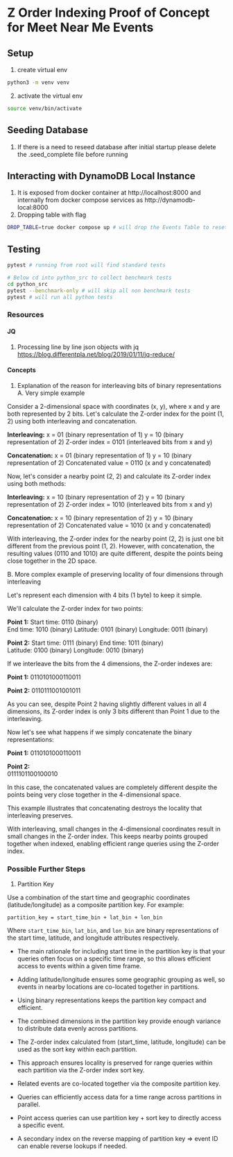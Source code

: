 # Z Order Indexing Proof of Concept for Meet Near Me Events

## Setup

1. create virtual env
```bash
python3 -m venv venv
```
2. activate the virtual env
```bash
source venv/bin/activate
```

## Seeding Database

1. If there is a need to reseed database after initial startup please delete the .seed_complete file before running 


## Interacting with DynamoDB Local Instance 
1. It is exposed from docker container at http://localhost:8000 and internally from docker compose services
as http://dynamodb-local:8000
2. Dropping table with flag 

```bash
DROP_TABLE=true docker compose up # will drop the Events Table to reset
``` 

## Testing

```bash 
pytest # running from root will find standard tests

# Below cd into python_src to collect benchmark tests
cd python_src
pytest --benchmark-only # will skip all non benchmark tests
pytest # will run all python tests
```

### Resources 

#### JQ 

1. Processing line by line json objects with jq
    https://blog.differentpla.net/blog/2019/01/11/jq-reduce/


#### Concepts 

1. Explanation of the reason for interleaving bits of binary representations 
A. Very simple example 

Consider a 2-dimensional space with coordinates (x, y), where x and y are both represented by 2 bits. Let's calculate the Z-order index for the point (1, 2) using both interleaving and concatenation.

**Interleaving:**
x = 01 (binary representation of 1)
y = 10 (binary representation of 2)
Z-order index = 0101 (interleaved bits from x and y)

**Concatenation:**
x = 01 (binary representation of 1)
y = 10 (binary representation of 2)
Concatenated value = 0110 (x and y concatenated)

Now, let's consider a nearby point (2, 2) and calculate its Z-order index using both methods:

**Interleaving:**
x = 10 (binary representation of 2)
y = 10 (binary representation of 2)
Z-order index = 1010 (interleaved bits from x and y)

**Concatenation:**
x = 10 (binary representation of 2)
y = 10 (binary representation of 2)
Concatenated value = 1010 (x and y concatenated)

With interleaving, the Z-order index for the nearby point (2, 2) is just one bit different from the previous point (1, 2). However, with concatenation, the resulting values (0110 and 1010) are quite different, despite the points being close together in the 2D space.

B. More complex example of preserving locality of four dimensions through interleaving

Let's represent each dimension with 4 bits (1 byte) to keep it simple. 

We'll calculate the Z-order index for two points:

**Point 1:**
Start time: 0110 (binary)  
End time: 1010 (binary)
Latitude: 0101 (binary)
Longitude: 0011 (binary)

**Point 2:** 
Start time: 0111 (binary)
End time: 1011 (binary)  
Latitude: 0100 (binary)
Longitude: 0010 (binary)

If we interleave the bits from the 4 dimensions, the Z-order indexes are:

**Point 1:** 
0110101000110011

**Point 2:**
0110111001001011

As you can see, despite Point 2 having slightly different values in all 4 dimensions, its Z-order index is only 3 bits different than Point 1 due to the interleaving.

Now let's see what happens if we simply concatenate the binary representations:

**Point 1:**
0110101000110011 

**Point 2:**  
0111101100100010

In this case, the concatenated values are completely different despite the points being very close together in the 4-dimensional space.

This example illustrates that concatenating destroys the locality that interleaving preserves. 

With interleaving, small changes in the 4-dimensional coordinates result in small changes in the Z-order index. This keeps nearby points grouped together when indexed, enabling efficient range queries using the Z-order index.




### Possible Further Steps

1. Partition Key

 Use a combination of the start time and geographic coordinates (latitude/longitude) as a composite partition key. For example:

```
partition_key = start_time_bin + lat_bin + lon_bin
```

Where `start_time_bin`, `lat_bin`, and `lon_bin` are binary representations of the start time, latitude, and longitude attributes respectively. 

- The main rationale for including start time in the partition key is that your queries often focus on a specific time range, so this allows efficient access to events within a given time frame.

- Adding latitude/longitude ensures some geographic grouping as well, so events in nearby locations are co-located together in partitions.

- Using binary representations keeps the partition key compact and efficient.

- The combined dimensions in the partition key provide enough variance to distribute data evenly across partitions.

- The Z-order index calculated from (start_time, latitude, longitude) can be used as the sort key within each partition.

- This approach ensures locality is preserved for range queries within each partition via the Z-order index sort key.

- Related events are co-located together via the composite partition key.

- Queries can efficiently access data for a time range across partitions in parallel.

- Point access queries can use partition key + sort key to directly access a specific event.

- A secondary index on the reverse mapping of partition key => event ID can enable reverse lookups if needed.
